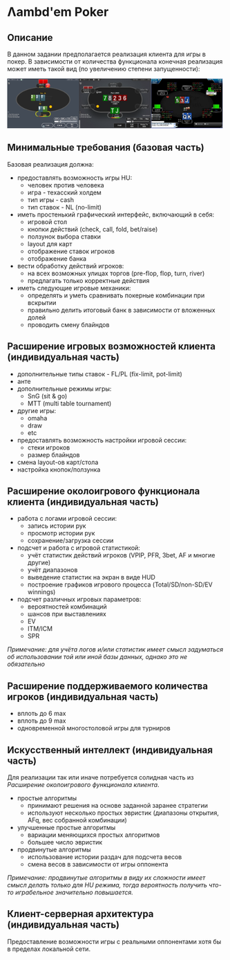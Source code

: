 # Λambd'em Poker

## Описание

В данном задании предполагается реализация клиента для игры в покер. В зависимости от количества функционала
конечная реализация может иметь такой вид (по увеличению степени запущенности):

<img src="/docs/images/HU.png" width="33%"><img src="/docs/images/6 max.png" width="33%"><img src="/docs/images/6 max with HUD.jpg" width="33%">

## Минимальные требования (базовая часть)

Базовая реализация должна:

- предоставлять возможность игры HU:
  - человек против человека
  - игра - техасский холдем
  - тип игры - cash
  - тип ставок - NL (no-limit)
- иметь простенький графический интерфейс, включающий в себя:
  - игровой стол
  - кнопки действий (check, call, fold, bet/raise)
  - ползунок выбора ставки
  - layout для карт
  - отображение ставок игроков
  - отображение банка
- вести обработку действий игроков:
  - на всех возможных улицах торгов (pre-flop, flop, turn, river)
  - предлагать только корректные действия
- иметь следующие игровые механики:
  - определять и уметь сравнивать покерные комбинации при вскрытии
  - правильно делить итоговый банк в зависимости от вложенных долей
  - проводить смену блайндов
  
## Расширение игровых возможностей клиента (индивидуальная часть)

- дополнительные типы ставок - FL/PL (fix-limit, pot-limit)
- анте
- дополнительные режимы игры:
  - SnG (sit & go)
  - MTT (multi table tournament)
- другие игры:
  - omaha
  - draw
  - etc
- предоставлять возможность настройки игровой сессии:
  - стеки игроков
  - размер блайндов
- смена layout-ов карт/стола
- настройка кнопок/ползунка

## Расширение околоигрового функционала клиента (индивидуальная часть)

- работа с логами игровой сессии:
  - запись истории рук
  - просмотр истории рук
  - сохранение/загрузка сессии
- подсчет и работа с игровой статистикой:
  - учёт статистик действий игроков (VPIP, PFR, 3bet, AF и многие другие)
  - учёт диапазонов
  - выведение статистик на экран в виде HUD
  - построение графиков игрового процесса (Total/SD/non-SD/EV winnings)
- подсчет различных игровых параметров:
  - вероятностей комбинаций
  - шансов при выставлениях
  - EV
  - ITM/ICM
  - SPR

*Примечание: для учёта логов и/или статистик имеет смысл задуматься об
использовании той или иной базы данных, однако это не обязательно*

## Расширение поддерживаемого количества игроков (индивидуальная часть)

- вплоть до 6 max
- вплоть до 9 max
- одновременной многостоловой игры для турниров

## Искусственный интеллект (индивидуальная часть)
Для реализации так или иначе потребуется солидная
часть из *Расширение околоигрового функционала клиента*.

- простые алгоритмы
  - принимают решения на основе заданной заранее стратегии
  - используют несколько простых эвристик (диапазоны открытия, AFq, вес 
  собранной комбинации)
- улучшенные простые алгоритмы
  - вариации меняющихся простых алгоритмов
  - большее число эвристик
- продвинутые алгоритмы
  - использование истории раздач для подсчета весов
  - смена весов в зависимости от игры оппонента
  
*Примечание: продвинутые алгоритмы в виду их сложности имеет смысл делать
только для HU режима, тогда вероятность получить что-то играбельное
значительно повышается.*

## Клиент-серверная архитектура (индивидуальная часть)

Предоставление возможности игры с реальными оппонентами хотя бы
в пределах локальной сети.
